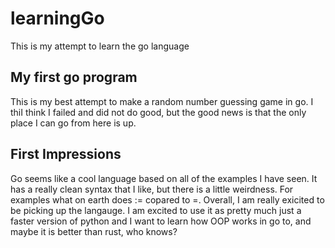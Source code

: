 # learningGo
This is my attempt to learn the go language


## My first go program
This is my best attempt to make a random number guessing game in go.
I thiI think I failed and did not do good, but the good news is that the
only place I can go from here is up.


## First Impressions
Go seems like a cool language based on all of the examples I have seen.
It has a really clean syntax that I like, but there is a little weirdness.
For examples what on earth does := copared to =. Overall, I am really 
exicited to be picking up the langauge. I am excited to use it as pretty
much just a faster version of python and I want to learn how OOP works 
in go to, and maybe it is better than rust, who knows?
